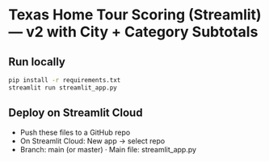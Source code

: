 # Texas Home Tour Scoring (Streamlit) — v2 with City + Category Subtotals

## Run locally
```bash
pip install -r requirements.txt
streamlit run streamlit_app.py
```

## Deploy on Streamlit Cloud
- Push these files to a GitHub repo
- On Streamlit Cloud: New app → select repo
- Branch: main (or master) · Main file: streamlit_app.py
```
